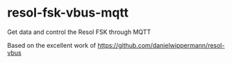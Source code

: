 # resol-fsk-vbus-mqtt
Get data and control the Resol FSK through MQTT

Based on the excellent work of https://github.com/danielwippermann/resol-vbus
